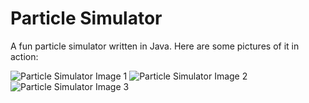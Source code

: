 # Particle Simulator
A fun particle simulator written in Java. Here are some pictures of it in action:

![Particle Simulator Image 1](https://howardhalim.com/projects/Larger%201.png)
![Particle Simulator Image 2](https://howardhalim.com/projects/Particle%20Simulator%202.png)
![Particle Simulator Image 3](https://howardhalim.com/projects/Larger%203.png)
